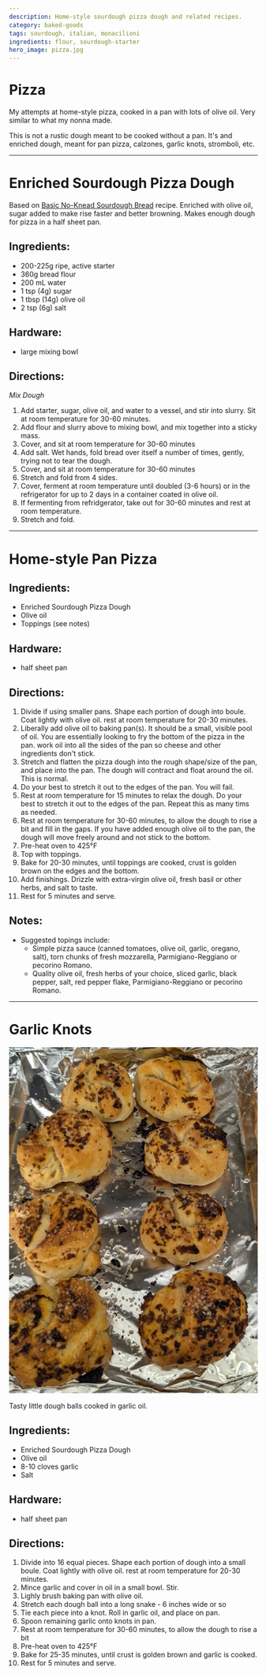 ```yaml
---
description: Home-style sourdough pizza dough and related recipes.
category: baked-goods
tags: sourdough, italian, monacilioni
ingredients: flour, sourdough-starter
hero_image: pizza.jpg
---
```


# Pizza

My attempts at home-style pizza, cooked in a pan with lots of olive oil. Very similar to what my nonna made.

This is not a rustic dough meant to be cooked without a pan. It's and enriched dough, meant for pan pizza, calzones, garlic knots, stromboli, etc. 

---

# Enriched Sourdough Pizza Dough

Based on [Basic No-Knead Sourdough Bread](./Basic-Sourdough.html) recipe. Enriched with olive oil, sugar added to make rise faster and better browning. Makes enough dough for pizza in a half sheet pan.

## Ingredients:

- 200-225g ripe, active starter
- 360g bread flour
- 200 mL water
- 1 tsp (4g) sugar
- 1 tbsp (14g) olive oil
- 2 tsp (6g) salt

## Hardware:

- large mixing bowl

## Directions:

_Mix Dough_

1. Add starter, sugar, olive oil, and water to a vessel, and stir into slurry. Sit at room temperature for 30-60 minutes.
3. Add flour and slurry above to mixing bowl, and mix together into a sticky mass.
2. Cover, and sit at room temperature for 30-60 minutes
3. Add salt. Wet hands, fold bread over itself a number of times, gently, trying not to tear the dough.
4. Cover, and sit at room temperature for 30-60 minutes
5. Stretch and fold from 4 sides.
6. Cover, ferment at room temperature until doubled (3-6 hours) or in the refrigerator for up to 2 days in a container coated in olive oil.
7. If fermenting from refridgerator, take out for 30-60 minutes and rest at room temperature. 
8. Stretch and fold.

---

# Home-style Pan Pizza

## Ingredients:

- Enriched Sourdough Pizza Dough
- Olive oil
- Toppings (see notes)

## Hardware:

- half sheet pan

## Directions:

1. Divide if using smaller pans. Shape each portion of dough into boule. Coat lightly with olive oil. rest at room temperature for 20-30 minutes.
2. Liberally add olive oil to baking pan(s). It should be a small, visible pool of oil. You are essentially looking to fry the bottom of the pizza in the pan. work oil into all the sides of the pan so cheese and other ingredients don't stick.
3. Stretch and flatten the pizza dough into the rough shape/size of the pan, and place into the pan. The dough will contract and float around the oil. This is normal.
4. Do your best to stretch it out to the edges of the pan. You will fail.
5. Rest at room temperature for 15 minutes to relax the dough. Do your best to stretch it out to the edges of the pan. Repeat this as many tims as needed.
6. Rest at room temperature for 30-60 minutes, to allow the dough to rise a bit and fill in the gaps. If you have added enough olive oil to the pan, the dough will move freely around and not stick to the bottom.
7. Pre-heat oven to 425°F
8. Top with toppings. 
9. Bake for 20-30 minutes, until toppings are cooked, crust is golden brown on the edges and the bottom.
10. Add finishings. Drizzle with extra-virgin olive oil, fresh basil or other herbs, and salt to taste.
11. Rest for 5 minutes and serve.

## Notes:

- Suggested topings include:
  - Simple pizza sauce (canned tomatoes, olive oil, garlic, oregano, salt), torn chunks of fresh mozzarella, Parmigiano-Reggiano or pecorino Romano. 
  - Quality olive oil, fresh herbs of your choice, sliced garlic, black pepper, salt, red pepper flake, Parmigiano-Reggiano or pecorino Romano. 

--- 

# Garlic Knots

![](../../images/garlic_knots.jpg)

Tasty little dough balls cooked in garlic oil. 

## Ingredients:

- Enriched Sourdough Pizza Dough
- Olive oil
- 8-10 cloves garlic
- Salt

## Hardware:

- half sheet pan

## Directions:

1. Divide into 16 equal pieces. Shape each portion of dough into a small boule. Coat lightly with olive oil. rest at room temperature for 20-30 minutes.
2. Mince garlic and cover in oil in a small bowl. Stir.
3. Lighly brush baking pan with olive oil.
4. Stretch each dough ball into a long snake - 6 inches wide or so
5. Tie each piece into a knot. Roll in garlic oil, and place on pan.
6. Spoon remaining garlic onto knots in pan.
7. Rest at room temperature for 30-60 minutes, to allow the dough to rise a bit
8. Pre-heat oven to 425°F
9. Bake for 25-35 minutes, until crust is golden brown and garlic is cooked.
10. Rest for 5 minutes and serve.
